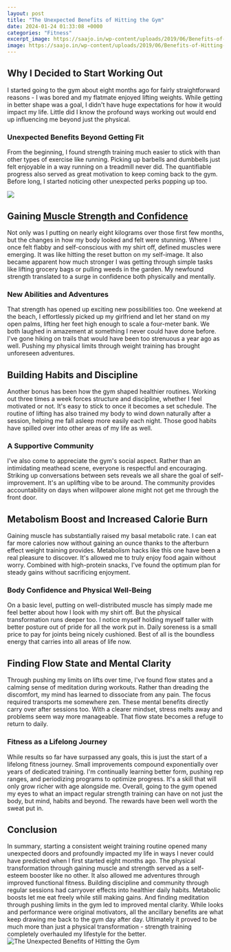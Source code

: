 ```yaml
---
layout: post
title: "The Unexpected Benefits of Hitting the Gym"
date: 2024-01-24 01:33:08 +0000
categories: "Fitness"
excerpt_image: https://saajo.in/wp-content/uploads/2019/06/Benefits-of-Hitting-a-Gym-for-Women.jpg
image: https://saajo.in/wp-content/uploads/2019/06/Benefits-of-Hitting-a-Gym-for-Women.jpg
---
```


## Why I Decided to Start Working Out
I started going to the gym about eight months ago for fairly straightforward reasons - I was bored and my flatmate enjoyed lifting weights. While getting in better shape was a goal, I didn't have huge expectations for how it would impact my life. Little did I know the profound ways working out would end up influencing me beyond just the physical.
### Unexpected Benefits Beyond Getting Fit
From the beginning, I found strength training much easier to stick with than other types of exercise like running. Picking up barbells and dumbbells just felt enjoyable in a way running on a treadmill never did. The quantifiable progress also served as great motivation to keep coming back to the gym. Before long, I started noticing other unexpected perks popping up too.

![](https://www.legendfitness.com/wp-content/uploads/Legend_Fitness_Benefits-of-Hitting-the-Gym_Header.jpg)
## Gaining [Muscle Strength and Confidence](https://store.fi.io.vn/womens-girl-moldovan-moldova-flag-unicorn-women-2)
Not only was I putting on nearly eight kilograms over those first few months, but the changes in how my body looked and felt were stunning. Where I once felt flabby and self-conscious with my shirt off, defined muscles were emerging. It was like hitting the reset button on my self-image. It also became apparent how much stronger I was getting through simple tasks like lifting grocery bags or pulling weeds in the garden. My newfound strength translated to a surge in confidence both physically and mentally.
### New Abilities and Adventures
That strength has opened up exciting new possibilities too. One weekend at the beach, I effortlessly picked up my girlfriend and let her stand on my open palms, lifting her feet high enough to scale a four-meter bank. We both laughed in amazement at something I never could have done before. I've gone hiking on trails that would have been too strenuous a year ago as well. Pushing my physical limits through weight training has brought unforeseen adventures.
## Building **Habits and Discipline**  
Another bonus has been how the gym shaped healthier routines. Working out three times a week forces structure and discipline, whether I feel motivated or not. It's easy to stick to once it becomes a set schedule. The routine of lifting has also trained my body to wind down naturally after a session, helping me fall asleep more easily each night. Those good habits have spilled over into other areas of my life as well.
### A Supportive Community
I've also come to appreciate the gym's social aspect. Rather than an intimidating meathead scene, everyone is respectful and encouraging. Striking up conversations between sets reveals we all share the goal of self-improvement. It's an uplifting vibe to be around. The community provides accountability on days when willpower alone might not get me through the front door.
## Metabolism Boost and Increased **Calorie Burn** 
Gaining muscle has substantially raised my basal metabolic rate. I can eat far more calories now without gaining an ounce thanks to the afterburn effect weight training provides. Metabolism hacks like this one have been a real pleasure to discover. It's allowed me to truly enjoy food again without worry. Combined with high-protein snacks, I've found the optimum plan for steady gains without sacrificing enjoyment.
### Body Confidence and Physical Well-Being
On a basic level, putting on well-distributed muscle has simply made me feel better about how I look with my shirt off. But the physical transformation runs deeper too. I notice myself holding myself taller with better posture out of pride for all the work put in. Daily soreness is a small price to pay for joints being nicely cushioned. Best of all is the boundless energy that carries into all areas of life now.
## Finding Flow State and **Mental Clarity**
Through pushing my limits on lifts over time, I've found flow states and a calming sense of meditation during workouts. Rather than dreading the discomfort, my mind has learned to dissociate from any pain. The focus required transports me somewhere zen. These mental benefits directly carry over after sessions too. With a clearer mindset, stress melts away and problems seem way more manageable. That flow state becomes a refuge to return to daily.  
### Fitness as a Lifelong Journey  
While results so far have surpassed any goals, this is just the start of a lifelong fitness journey. Small improvements compound exponentially over years of dedicated training. I'm continually learning better form, pushing rep ranges, and periodizing programs to optimize progress. It's a skill that will only grow richer with age alongside me. Overall, going to the gym opened my eyes to what an impact regular strength training can have on not just the body, but mind, habits and beyond. The rewards have been well worth the sweat put in.
## Conclusion
In summary, starting a consistent weight training routine opened many unexpected doors and profoundly impacted my life in ways I never could have predicted when I first started eight months ago. The physical transformation through gaining muscle and strength served as a self-esteem booster like no other. It also allowed me adventures through improved functional fitness. Building discipline and community through regular sessions had carryover effects into healthier daily habits. Metabolic boosts let me eat freely while still making gains. And finding meditation through pushing limits in the gym led to improved mental clarity. While looks and performance were original motivators, all the ancillary benefits are what keep drawing me back to the gym day after day. Ultimately it proved to be much more than just a physical transformation - strength training completely overhauled my lifestyle for the better.
![The Unexpected Benefits of Hitting the Gym](https://saajo.in/wp-content/uploads/2019/06/Benefits-of-Hitting-a-Gym-for-Women.jpg)